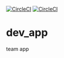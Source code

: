 [![CircleCI](https://dl.circleci.com/status-badge/img/gh/almostprogrammer1/dev_app/tree/develop.svg?style=svg)](https://dl.circleci.com/status-badge/redirect/gh/almostprogrammer1/dev_app/tree/develop)
[![CircleCI](https://dl.circleci.com/status-badge/img/gh/almostprogrammer1/trainMicroservices/tree/main.svg?style=svg)](https://dl.circleci.com/status-badge/redirect/gh/almostprogrammer1/trainMicroservices/tree/main)

# dev_app
team app
